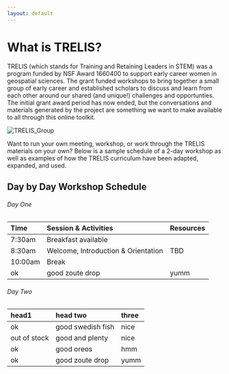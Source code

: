 ```yaml
---
layout: default
---
```


# What is TRELIS?

TRELIS (which stands for Training and Retaining Leaders in STEM) was a program funded by NSF Award 1660400 to support early career women in geospatial sciences. The grant funded workshops to bring together a small group of early career and established scholars to discuss and learn from each other around our shared (and unique!) challenges and opportunties. The initial grant award period has now ended, but the conversations and materials generated by the project are something we want to make available to all through this online toolkit.

![TRELIS_Group](assets/images/ALL_TRELIS.JPG)

Want to run your own meeting, workshop, or work through the TRELIS materials on your own? Below is a sample schedule of a 2-day workshop as well as examples of how the TRELIS curriculum have been adapted, expanded, and used.

## Day by Day Workshop Schedule

###### Day One

| Time         | Session & Activities         | Resources  |
|:-------------|:------------------|:------|
| 7:30am       | Breakfast available |   |
| 8:30am       | Welcome, Introduction & Orientation   | TBD  |
| 10:00am      | Break       |   |
| ok           | good zoute drop   | yumm  |

###### Day Two

| head1        | head two          | three |
|:-------------|:------------------|:------|
| ok           | good swedish fish | nice  |
| out of stock | good and plenty   | nice  |
| ok           | good oreos        | hmm   |
| ok           | good zoute drop   | yumm  |
